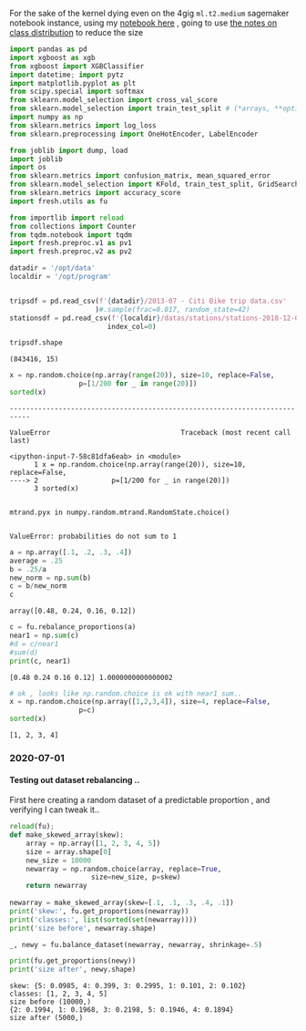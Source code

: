 
For the sake of the kernel dying even on the 4gig `ml.t2.medium` sagemaker notebook instance, using my [notebook here](https://github.com/namoopsoo/learn-citibike/blob/2020-revisit/notes/2020-06-28-take2.md) , going to use [the notes on class distribution](https://github.com/namoopsoo/learn-citibike/blob/2020-revisit/notes/2020-06-26.md#looking-at-target-class-distribution) to reduce the size


```python
import pandas as pd
import xgboost as xgb
from xgboost import XGBClassifier
import datetime; import pytz
import matplotlib.pyplot as plt
from scipy.special import softmax
from sklearn.model_selection import cross_val_score
from sklearn.model_selection import train_test_split # (*arrays, **options)
import numpy as np
from sklearn.metrics import log_loss
from sklearn.preprocessing import OneHotEncoder, LabelEncoder

from joblib import dump, load
import joblib
import os
from sklearn.metrics import confusion_matrix, mean_squared_error
from sklearn.model_selection import KFold, train_test_split, GridSearchCV
from sklearn.metrics import accuracy_score
import fresh.utils as fu

from importlib import reload
from collections import Counter
from tqdm.notebook import tqdm
import fresh.preproc.v1 as pv1
import fresh.preproc.v2 as pv2
```


```python
datadir = '/opt/data'
localdir = '/opt/program'


tripsdf = pd.read_csv(f'{datadir}/2013-07 - Citi Bike trip data.csv'
                     )#.sample(frac=0.017, random_state=42)
stationsdf = pd.read_csv(f'{localdir}/datas/stations/stations-2018-12-04-c.csv',
                        index_col=0)
```


```python
tripsdf.shape
```




    (843416, 15)




```python
x = np.random.choice(np.array(range(20)), size=10, replace=False, 
                 p=[1/200 for _ in range(20)])
sorted(x)
```


    ---------------------------------------------------------------------------

    ValueError                                Traceback (most recent call last)

    <ipython-input-7-58c81dfa6eab> in <module>
          1 x = np.random.choice(np.array(range(20)), size=10, replace=False, 
    ----> 2                  p=[1/200 for _ in range(20)])
          3 sorted(x)


    mtrand.pyx in numpy.random.mtrand.RandomState.choice()


    ValueError: probabilities do not sum to 1



```python
a = np.array([.1, .2, .3, .4])
average = .25
b = .25/a
new_norm = np.sum(b)
c = b/new_norm
c
```




    array([0.48, 0.24, 0.16, 0.12])




```python
c = fu.rebalance_proportions(a)
near1 = np.sum(c)
#d = c/near1
#sum(d)
print(c, near1)
```

    [0.48 0.24 0.16 0.12] 1.0000000000000002



```python
# ok , looks like np.random.choice is ok with near1 sum..
x = np.random.choice(np.array([1,2,3,4]), size=4, replace=False, 
                 p=c)
sorted(x)
```




    [1, 2, 3, 4]



### 2020-07-01

#### Testing out dataset rebalancing ..
First here creating a random dataset of a predictable proportion , and verifying I can tweak it..


```python
reload(fu); 
def make_skewed_array(skew):
    array = np.array([1, 2, 3, 4, 5])
    size = array.shape[0]
    new_size = 10000
    newarray = np.random.choice(array, replace=True,
                    size=new_size, p=skew)
    return newarray
    
newarray = make_skewed_array(skew=[.1, .1, .3, .4, .1])
print('skew:', fu.get_proportions(newarray))
print('classes:', list(sorted(set(newarray))))
print('size before', newarray.shape)

_, newy = fu.balance_dataset(newarray, newarray, shrinkage=.5)

print(fu.get_proportions(newy))
print('size after', newy.shape)
```

    skew: {5: 0.0985, 4: 0.399, 3: 0.2995, 1: 0.101, 2: 0.102}
    classes: [1, 2, 3, 4, 5]
    size before (10000,)
    {2: 0.1994, 1: 0.1968, 3: 0.2198, 5: 0.1946, 4: 0.1894}
    size after (5000,)

